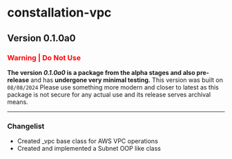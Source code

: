 # constallation-vpc
## Version 0.1.0a0
### **<span style="color:red;">Warning | Do Not Use</span>**
**The version _0.1.0a0_ is a package from the alpha stages and also pre-release** and has **undergone very minimal testing.** This version was built on `08/08/2024` Please use something more modern and closer to latest as this package is not secure for any actual use and its release serves archival means. 

***
### Changelist
- Created _vpc base class for AWS VPC operations
- Created and implemented a Subnet OOP like class